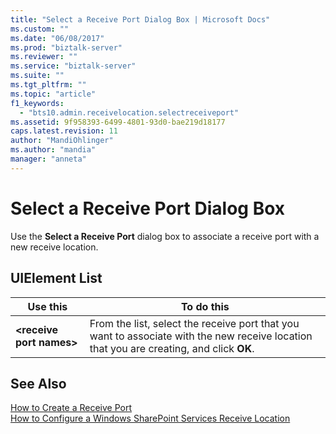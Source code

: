 ```yaml
---
title: "Select a Receive Port Dialog Box | Microsoft Docs"
ms.custom: ""
ms.date: "06/08/2017"
ms.prod: "biztalk-server"
ms.reviewer: ""
ms.service: "biztalk-server"
ms.suite: ""
ms.tgt_pltfrm: ""
ms.topic: "article"
f1_keywords: 
  - "bts10.admin.receivelocation.selectreceiveport"
ms.assetid: 9f958393-6499-4801-93d0-bae219d18177
caps.latest.revision: 11
author: "MandiOhlinger"
ms.author: "mandia"
manager: "anneta"
---
```

# Select a Receive Port Dialog Box
Use the **Select a Receive Port** dialog box to associate a receive port with a new receive location.  
  
## UIElement List  
  
|Use this|To do this|  
|--------------|----------------|  
|**\<receive port names>**|From the list, select the receive port that you want to associate with the new receive location that you are creating, and click **OK**.|  
  
## See Also  
 [How to Create a Receive Port](../core/how-to-create-a-receive-port.md)   
 [How to Configure a Windows SharePoint Services Receive Location](../core/how-to-configure-a-windows-sharepoint-services-receive-location.md)